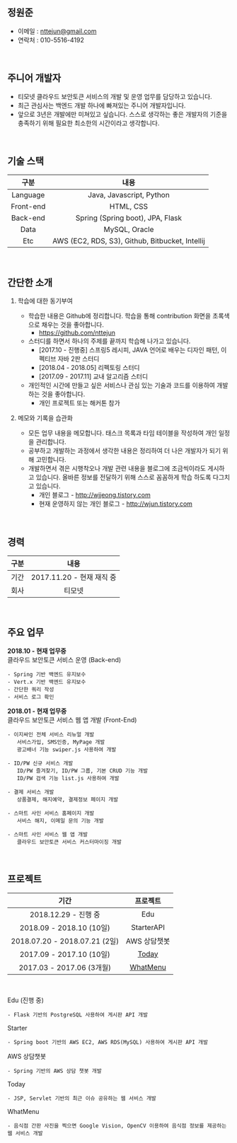 
## 정원준
- 이메일 : nttejun@gmail.com
- 연락처 : 010-5516-4192

<br>

## 주니어 개발자
- 티모넷 클라우드 보안토큰 서비스의 개발 및 운영 업무를 담당하고 있습니다.
- 최근 관심사는 백엔드 개발 하나에 빠져있는 주니어 개발자입니다.
- 앞으로 3년은 개발에만 미쳐있고 싶습니다. 스스로 생각하는 좋은 개발자의 기준을 충족하기 위해 필요한 최소한의 시간이라고 생각합니다.


<br>

## 기술 스택
 
| 구분 | 내용 |
| :----: | :----: |
| Language | Java, Javascript, Python |
| Front-end | HTML, CSS |
| Back-end | Spring (Spring boot), JPA, Flask |
| Data | MySQL, Oracle |
| Etc | AWS (EC2, RDS, S3), Github, Bitbucket, Intellij |

<br>

## 간단한 소개
1. 학습에 대한 동기부여
    - 학습한 내용은 Github에 정리합니다. 학습을 통해 contribution 화면을 초록색으로 채우는 것을 좋아합니다.
        - https://github.com/nttejun
    - 스터디를 하면서 하나의 주제를 끝까지 학습해 나가고 있습니다. 
        - [2017.10 - 진행중] 스프링5 레시피, JAVA 언어로 배우는 디자인 패턴, 이펙티브 자바 2판 스터디
        - [2018.04 - 2018.05] 리펙토링 스터디
        - [2017.09 - 2017.11] 교내 알고리즘 스터디
    - 개인적인 시간에 만들고 싶은 서비스나 관심 있는 기술과 코드를 이용하여 개발하는 것을 좋아합니다.
        - 개인 프로젝트 또는 해커톤 참가
        
2. 메모와 기록을 습관화
    - 모든 업무 내용을 메모합니다. 태스크 목록과 타임 테이블을 작성하여 개인 일정을 관리합니다.
    - 공부하고 개발하는 과정에서 생각한 내용은 정리하여 더 나은 개발자가 되기 위해 고민합니다.
    - 개발하면서 겪은 시행착오나 개발 관련 내용을 블로그에 조금씩이라도 게시하고 있습니다. 올바른 정보를 전달하기 위해 스스로 꼼꼼하게 학습 하도록 다그치고 있습니다.
        - 개인 블로그 - http://wjjeong.tistory.com
        - 현재 운영하지 않는 개인 블로그 - http://wjun.tistory.com

<br>    

## 경력

| 구분 | 내용 |
| :----: | :----: |
| 기간 | 2017.11.20 - 현재 재직 중 |
| 회사 | 티모넷 |

<br>

## 주요 업무

**2018.10 - 현재 업무중** <br>
클라우드 보안토큰 서비스 운영 (Back-end)

    - Spring 기반 백엔드 유지보수
    - Vert.x 기반 백엔드 유지보수
    - 간단한 쿼리 작성
    - 서비스 로그 확인

**2018.01 - 현재 업무중** <br>
클라우드 보안토큰 서비스 웹 앱 개발 (Front-End)

    - 이지싸인 전체 서비스 리뉴얼 개발
       서비스가입, SMS인증, MyPage 개발
       광고배너 기능 swiper.js 사용하여 개발

    - ID/PW 신규 서비스 개발
       ID/PW 즐겨찾기, ID/PW 그룹, 기본 CRUD 기능 개발
       ID/PW 검색 기능 list.js 사용하여 개발

    - 결제 서비스 개발
       상품결제, 해지예약, 결제정보 페이지 개발

    - 스마트 사인 서비스 홈페이지 개발
       서비스 해지, 이메일 문의 기능 개발

    - 스마트 사인 서비스 웹 앱 개발
       클라우드 보안토큰 서비스 커스터마이징 개발
       
<br>

## 프로젝트

| 기간 | 프로젝트 |
| :----: | :----: |
| 2018.12.29 - 진행 중 | Edu | 
| 2018.09 - 2018.10 (10일) | StarterAPI | 
| 2018.07.20 - 2018.07.21 (2일) | AWS 상담챗봇 |
| 2017.09 - 2017.10 (10일) | [Today](https://youtu.be/w9TuLOraEW0) |
| 2017.03 - 2017.06 (3개월) | [WhatMenu](https://youtu.be/eAeVGDenO10) |

<br>

Edu (진행 중)

    - Flask 기반의 PostgreSQL 사용하여 게시판 API 개발

Starter

    - Spring boot 기반의 AWS EC2, AWS RDS(MySQL) 사용하여 게시판 API 개발

AWS 상담챗봇

    - Spring 기반의 AWS 상담 챗봇 개발

Today

    - JSP, Servlet 기반의 최근 이슈 공유하는 웹 서비스 개발

WhatMenu

    - 음식점 간판 사진을 찍으면 Google Vision, OpenCV 이용하여 음식점 정보를 제공하는 웹 서비스 개발





